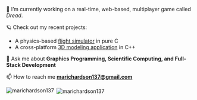 
🔭 I’m currently working on a real-time, web-based, multiplayer game called _Dread_.

🪐 Check out my recent projects:
- A physics-based [flight simulator](https://github.com/marichardson137/FlightSimulator) in pure C
- A cross-platform [3D modeling application](https://github.com/marichardson137/Prism) in C++

🌱 Ask me about **Graphics Programming, Scientific Computing, and Full-Stack Development**

📫 How to reach me **marichardson137@gmail.com**

<p><img align="left" src="https://github-readme-stats.vercel.app/api/top-langs?username=marichardson137&show_icons=true&locale=en&layout=compact" alt="marichardson137" /></p>

<p>&nbsp;<img align="center" src="https://github-readme-stats.vercel.app/api?username=marichardson137&show_icons=true&locale=en" alt="marichardson137" /></p>
